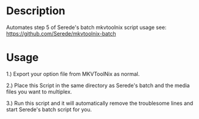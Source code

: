 # Description
Automates step 5 of Serede's batch mkvtoolnix script usage see: https://github.com/Serede/mkvtoolnix-batch 

# Usage
1.) Export your option file from MKVToolNix as normal.

2.) Place this Script in the same directory as Serede's batch and the media files you want to multiplex.

3.) Run this script and it will automatically remove the troublesome lines and start Serede's batch script for you.

